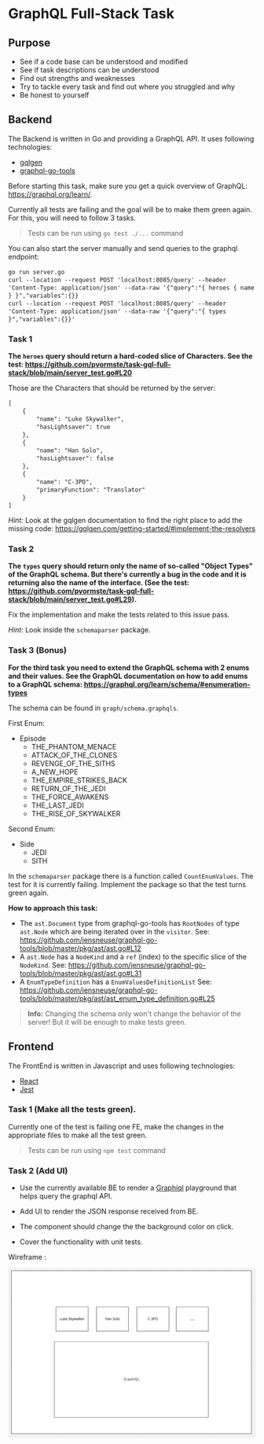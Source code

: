 # GraphQL Full-Stack Task

## Purpose
 - See if a code base can be understood and modified
 - See if task descriptions can be understood
 - Find out strengths and weaknesses
 - Try to tackle every task and find out where you struggled and why
 - Be honest to yourself

## Backend
The Backend is written in Go and providing a GraphQL API. It uses following technologies:
 - [gqlgen](https://github.com/99designs/gqlgen)
 - [graphql-go-tools](https://github.com/jensneuse/graphql-go-tools)

Before starting this task, make sure you get a quick overview of GraphQL: https://graphql.org/learn/.

Currently all tests are failing and the goal will be to make them green again. For this, you will need to follow 3 tasks.

> Tests can be run using `go test ./...` command

You can also start the server manually and send queries to the graphql endpoint:

```
go run server.go
curl --location --request POST 'localhost:8085/query' --header 'Content-Type: application/json' --data-raw '{"query":"{ heroes { name } }","variables":{}}
curl --location --request POST 'localhost:8085/query' --header 'Content-Type: application/json' --data-raw '{"query":"{ types }","variables":{}}'
```

### Task 1
**The `heroes` query should return a hard-coded slice of Characters. See the test: https://github.com/pvormste/task-gql-full-stack/blob/main/server_test.go#L20**

Those are the Characters that should be returned by the server:
```
[
    {
        "name": "Luke Skywalker",
        "hasLightsaver": true
    },
    {
        "name": "Han Solo",
        "hasLightsaver": false
    },
    {
        "name": "C-3PO",
        "primaryFunction": "Translator"
    }
]   
```
*Hint:* Look at the gqlgen documentation to find the right place to add the missing code: https://gqlgen.com/getting-started/#implement-the-resolvers

### Task 2
**The `types` query should return only the name of so-called "Object Types" of the GraphQL schema. But there's currently a bug in the code and it is returning also the name of the interface.
   (See the test: https://github.com/pvormste/task-gql-full-stack/blob/main/server_test.go#L29).**

Fix the implementation and make the tests related to this issue pass.

*Hint:* Look inside the `schemaparser` package.

### Task 3 (Bonus)
**For the third task you need to extend the GraphQL schema with 2 enums and their values. See the GraphQL documentation on how to add 
enums to a GraphQL schema: https://graphql.org/learn/schema/#enumeration-types**

The schema can be found in `graph/schema.graphqls`.

First Enum:
 - Episode
   - THE_PHANTOM_MENACE
   - ATTACK_OF_THE_CLONES
   - REVENGE_OF_THE_SITHS
   - A_NEW_HOPE
   - THE_EMPIRE_STRIKES_BACK
   - RETURN_OF_THE_JEDI
   - THE_FORCE_AWAKENS
   - THE_LAST_JEDI
   - THE_RISE_OF_SKYWALKER 


Second Enum:
 - Side
   - JEDI
   - SITH

In the `schemaparser` package there is a function called `CountEnumValues`. The test for it is currently failing. Implement the package so that
the test turns green again.

**How to approach this task:**
 - The `ast.Document` type from graphql-go-tools has `RootNodes` of type `ast.Node` which are being iterated over in the `visitor`. See: https://github.com/jensneuse/graphql-go-tools/blob/master/pkg/ast/ast.go#L12
 - A `ast.Node` has a `NodeKind` and a `ref` (index) to the specific slice of the `NodeKind`. See: https://github.com/jensneuse/graphql-go-tools/blob/master/pkg/ast/ast.go#L31
 - A `EnumTypeDefinition` has a `EnumValuesDefinitionList` See: https://github.com/jensneuse/graphql-go-tools/blob/master/pkg/ast/ast_enum_type_definition.go#L25

> **Info:** Changing the schema only won't change the behavior of the server! But it will be enough to make tests green.

## Frontend

The FrontEnd is written in Javascript and uses following technologies:
 - [React](https://reactjs.org/)
 - [Jest](https://jestjs.io/)

### Task 1 (Make all the tests green).

Currently one of the test is failing one FE, make the changes in the appropriate files to make all the test green.

> Tests can be run using `npm test` command 


### Task 2 (Add UI)

- Use the currently available BE to render a [Graphiql](https://www.npmjs.com/package/graphiql) playground that helps query the graphql API.


- Add UI to render the JSON response received from BE.
- The component should change the the background color on click.
- Cover the functionality with unit tests.

Wireframe :

<img src="./example/example.png">